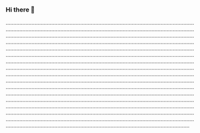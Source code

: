 ### Hi there 👋

.........................................................................................................................................................................................................................................................................................................................................................................................................................................................................................................................................................................................................................................................................................................................................................................................................................................................................................................................................................................................................................................................................................................................................................................................................................................................................................................................................................................................................................................................................................................................................................................................................................................................................................................................................................................................................................................................................................................................................................................................................................................................................................................................................................................................